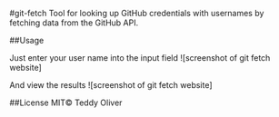 #git-fetch
Tool for looking up GitHub credentials with usernames by fetching data from the GitHub API.

##Usage

Just enter your user name into the input field
![screenshot of git fetch website]

And view the results
![screenshot of git fetch website]


##License 
MIT&copy; Teddy Oliver